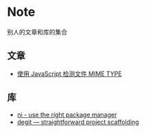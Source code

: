 # Note
别人的文章和库的集合

## 文章

- [使用 JavaScript 检测文件 MIME TYPE](https://zhuanlan.zhihu.com/p/25049406)

## 库

- [ni - use the right package manager](https://github.com/antfu/ni)
- [degit — straightforward project scaffolding](https://github.com/Rich-Harris/degit)
